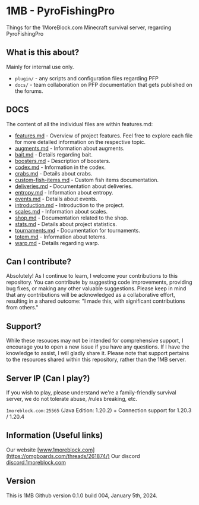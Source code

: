 # 1MB - PyroFishingPro

Things for the 1MoreBlock.com Minecraft survival server, regarding PyroFishingPro

## What is this about?

Mainly for internal use only.

- `plugin/` - any scripts and configuration files regarding PFP
- `docs/` - team collaboration on PFP documentation that gets published on the forums.

## DOCS
The content of all the individual files are within features.md:
- [features.md](docs/features.md) - Overview of project features.
Feel free to explore each file for more detailed information on the respective topic.
- [augments.md](docs/augments.md) - Information about augments.
- [bait.md](docs/bait.md) - Details regarding bait.
- [boosters.md](docs/boosters.md) - Description of boosters.
- [codex.md](docs/codex.md) - Information in the codex.
- [crabs.md](docs/crabs.md) - Details about crabs.
- [custom-fish-items.md](docs/custom-fish-items.md) - Custom fish items documentation.
- [deliveries.md](docs/deliveries.md) - Documentation about deliveries.
- [entropy.md](docs/entropy.md) - Information about entropy.
- [events.md](docs/events.md) - Details about events.
- [introduction.md](docs/introduction.md) - Introduction to the project.
- [scales.md](docs/scales.md) - Information about scales.
- [shop.md](docs/shop.md) - Documentation related to the shop.
- [stats.md](docs/stats.md) - Details about project statistics.
- [tournaments.md](docs/tournaments.md) - Documentation for tournaments.
- [totem.md](docs/totem.md) - Information about totems.
- [warp.md](docs/warp.md) - Details regarding warp.

## Can I contribute?

Absolutely! As I continue to learn, I welcome your contributions to this repository. You can contribute by suggesting code improvements, providing bug fixes, or making any other valuable suggestions. Please keep in mind that any contributions will be acknowledged as a collaborative effort, resulting in a shared outcome: "I made this, with significant contributions from others."

## Support?

While these resouces may not be intended for comprehensive support, I encourage you to open a new issue if you have any questions. If I have the knowledge to assist, I will gladly share it. Please note that support pertains to the resources shared within this repository, rather than the 1MB server.

## Server IP (Can I play?)

If you wish to play, please understand we're a family-friendly survival server, we do not tolerate abuse, /rules breaking, etc. 

`1moreblock.com:25565` (Java Edition: 1.20.2) + Connection support for 1.20.3 / 1.20.4

## Information (Useful links)

Our website [www.1moreblock.com](https://omgboards.com/threads/261874/)
Our discord [discord.1moreblock.com](https://discord.gg/floris)

## Version

This is 1MB Github version 0.1.0 build 004, January 5th, 2024.
